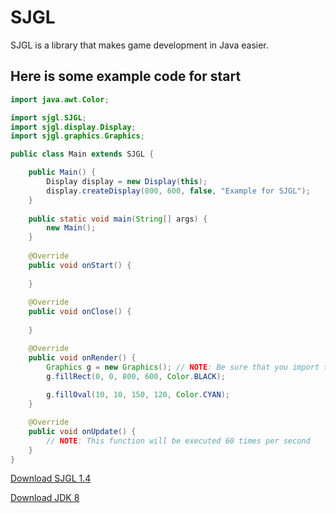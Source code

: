 # SJGL
SJGL is a library that makes game development in Java easier.

## Here is some example code for start

```Java
import java.awt.Color;

import sjgl.SJGL;
import sjgl.display.Display;
import sjgl.graphics.Graphics;

public class Main extends SJGL {

	public Main() {
		Display display = new Display(this);
		display.createDisplay(800, 600, false, "Example for SJGL");
	}
	
	public static void main(String[] args) {
		new Main();
	}
 
	@Override
	public void onStart() {
		
	}
 
	@Override
	public void onClose() {
		
	}

	@Override
	public void onRender() {
		Graphics g = new Graphics(); // NOTE: Be sure that you import the sjgl.graphics.Graphics class instead of java.awt.Graphics
		g.fillRect(0, 0, 800, 600, Color.BLACK);
		
		g.fillOval(10, 10, 150, 120, Color.CYAN);
	}

	@Override
	public void onUpdate() {
		// NOTE: This function will be executed 60 times per second
	}
}
```
[Download SJGL 1.4](http://github.com/adam077x/SJGL/releases/download/1.4/sjgl1.4.jar)

[Download JDK 8](https://www.oracle.com/technetwork/java/javase/downloads/jdk8-downloads-2133151.html)
